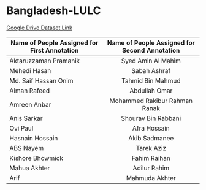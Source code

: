 # Bangladesh-LULC

[Google Drive Dataset Link](https://drive.google.com/drive/folders/1_q28mQMuVQRlOIOc3INhBytJpOEAzGVF?usp=sharing)


| Name of People Assigned for First Annotation | Name of People Assigned for Second Annotation |
| -------------------------------------------- |:---------------------------------------------:|
| Aktaruzzaman Pramanik  | Syed Amin Al Mahim |
| Mehedi Hasan      | Sabah Ashraf      |
| Md. Saif Hassan Onim | Tahmid Bin Mahmud      |
| Aiman Rafeed      | Abdullah Omar |
| Amreen Anbar      | Mohammed Rakibur Rahman Ranak      |
| Anis Sarkar | Shourav Bin Rabbani      |
| Ovi Paul     | Afra Hossain |
| Hasnain Hossain      | Akib Sadmanee      |
| ABS Nayem | Tarek Aziz      |
| Kishore Bhowmick      | Fahim Raihan |
| Mahua Akhter      | Adilur Rahim     |
| Arif  | Mahmuda Akhter      |
